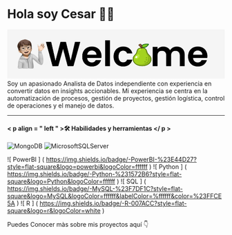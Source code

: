 #  Hola soy Cesar 👨‍💻
<img src="https://raw.githubusercontent.com/Pear-itaPE/Pear-itaPE/main/Captura%20de%20pantalla%202023-12-13%20212510.png" alt="Data Analyst">
Soy un apasionado Analista de Datos independiente con experiencia en convertir datos en insights accionables. Mi experiencia se centra en la automatización de procesos, gestión de proyectos, gestión logística, control de operaciones y el manejo de datos. 

---
#### < p  align = " left " >🛠️ Habilidades y herramientas </ p >
![MongoDB](https://img.shields.io/badge/MongoDB-%234ea94b.svg?style=for-the-badge&logo=mongodb&logoColor=white) 
![MicrosoftSQLServer](https://img.shields.io/badge/Microsoft%20SQL%20Server-CC2927?style=for-the-badge&logo=microsoft%20sql%20server&logoColor=white)


![ PowerBI ] ( https://img.shields.io/badge/-PowerBI-%23E44D27?style=flat-square&logo=powerbi&logoColor=ffffff )
![ Python ] ( https://img.shields.io/badge/-Python-%231572B6?style=flat-square&logo=Python&logoColor=ffffff )
![ SQL ] ( https://img.shields.io/badge/-MySQL-%23F7DF1C?style=flat-square&logo=MySQL&logoColor=ffffff&labelColor=%ffffff&color=%23FFCE5A )
![ R ] ( https://img.shields.io/badge/-R-007ACC?style=flat-square&logo=r&logoColor=white )

Puedes Conocer màs sobre mis proyectos aquí 👇

